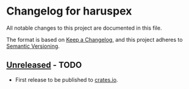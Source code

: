 # Changelog for haruspex

All notable changes to this project are documented in this file.

The format is based on [Keep a Changelog](https://keepachangelog.com/en/1.1.0/),
and this project adheres to [Semantic Versioning](https://semver.org/spec/v2.0.0.html).

## [Unreleased] - TODO

* First release to be published to [crates.io](https://crates.io/).

[unreleased]: https://github.com/0xdea/haruspex/releases/tag/v0.1.0
